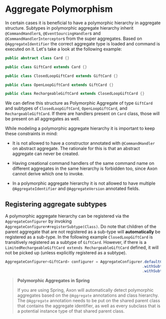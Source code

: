 # Aggregate Polymorphism

In certain cases it is beneficial to have a polymorphic hierarchy in aggregate structure. Subtypes in polymorphic aggregate hierarchy inherit `@CommandHandler`s, `@EventSourcingHandler`s and `@CommandHandlerInterceptor`s from the super aggregates. Based on `@AggregateIdentifier` the correct aggregate type is loaded and command is executed on it. Let's take a look at the following example:

```java
public abstract class Card {}

public class GiftCard extends Card {}

public class ClosedLoopGiftCard extends GiftCard {}

public class OpenLoopGiftCard extends GiftCard {}

public class RechargeableGiftCard extends ClosedLoopGiftCard {}
```

We can define this structure as Polymorphic Aggregate of type `GiftCard` and subtypes of `ClosedLoopGiftCard`, `OpenLoopGiftCard`, and `RechargeableGiftCard`. If there are handlers present on `Card` class, those will be present on all aggregates as well.

While modeling a polymorphic aggregate hierarchy it is important to keep these constraints in mind:

* It is not allowed to have a constructor annotated with `@CommandHandler` on abstract aggregate. The rationale for this is that an abstract aggregate can never be created.

* Having creational command handlers of the same command name on different aggregates in the same hierarchy is forbidden too, since Axon cannot derive which one to invoke.

* In a polymorphic aggregate hierarchy it is not allowed to have multiple `@AggregateIdentifier` and `@AggregateVersion` annotated fields.

## Registering aggregate subtypes

A polymorphic aggregate hierarchy can be registered via the `AggregateConfigurer` by invoking `AggregateConfigurer#registerSubtype(Class)`. Do note that children of the parent aggregate that are not registered as a sub-type will **automatically** be registered as a sub-type. In the following example `ClosedLoopGiftCard` is transitively registered as a subtype of `GiftCard`. However, if there is a `LimitedRechargeableGiftCard extends RechargeableGiftCard` defined, it will not be picked up \(unless explicitly registered as a subtype\).

```java
AggregateConfigurer<GiftCard> configurer = AggregateConfigurer.defaultConfiguration(GiftCard.class)
                                                              .withSubtype(OpenLoopGiftCard.class)
                                                              .withSubtype(RechargeableGiftCard.class);
```

> **Polymorphic Aggregates in Spring**
>
> If you are using Spring, Axon will automatically detect polymorphic aggregates based on the `@Aggregate` annotations and class hierarchy. The `@Aggregate` annotation needs to be put on the shared parent class that contains the aggregate identifier, as well as every subclass that is a potential instance type of that shared parent class.

